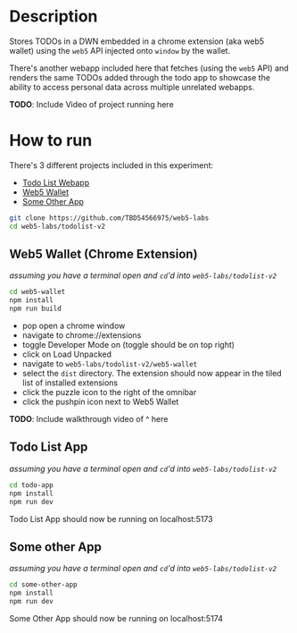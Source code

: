 # Description
Stores TODOs in a DWN embedded in a chrome extension (aka web5 wallet) using the `web5` API injected onto `window` by the wallet. 

There's another webapp included here that fetches (using the `web5` API) and renders the same TODOs added through the todo app to showcase the ability to access personal data across multiple unrelated webapps.

**TODO**: Include Video of project running here

# How to run

There's 3 different projects included in this experiment:
* [Todo List Webapp](./todo-app/)
* [Web5 Wallet](./web5-wallet/)
* [Some Other App](./some-other-app)

```bash
git clone https://github.com/TBD54566975/web5-labs
cd web5-labs/todolist-v2
```

## Web5 Wallet (Chrome Extension)
_assuming you have a terminal open and `cd`'d into `web5-labs/todolist-v2`_

```bash
cd web5-wallet
npm install
npm run build
```

* pop open a chrome window
* navigate to chrome://extensions
* toggle Developer Mode on (toggle should be on top right)
* click on Load Unpacked
* navigate to `web5-labs/todolist-v2/web5-wallet`
* select the `dist` directory. The extension should now appear in the tiled list of installed extensions
* click the puzzle icon to the right of the omnibar
* click the pushpin icon next to Web5 Wallet

**TODO**: Include walkthrough video of ^ here

## Todo List App
_assuming you have a terminal open and `cd`'d into `web5-labs/todolist-v2`_

```bash
cd todo-app
npm install
npm run dev
```

Todo List App should now be running on localhost:5173

## Some other App
_assuming you have a terminal open and `cd`'d into `web5-labs/todolist-v2`_

```bash
cd some-other-app
npm install
npm run dev
```

Some Other App should now be running on localhost:5174